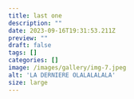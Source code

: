 ```yaml
---
title: last one
description: ""
date: 2023-09-16T19:31:53.211Z
preview: ""
draft: false
tags: []
categories: []
image: /images/gallery/img-7.jpeg
alt: 'LA DERNIERE OLALALALALA'
size: large
---
```

